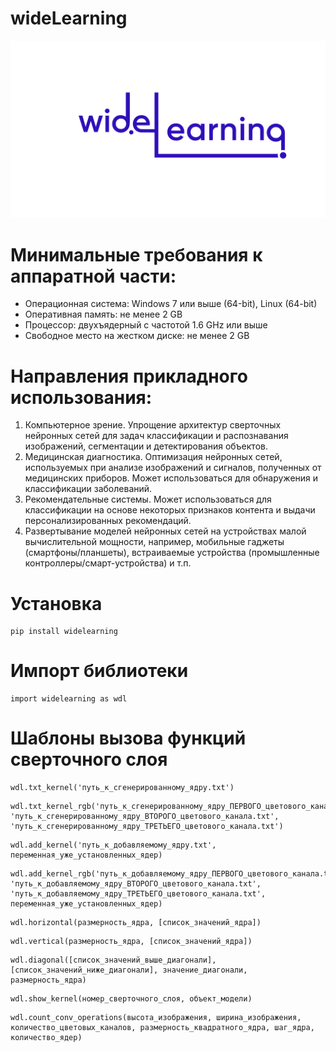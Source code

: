# wideLearning
![Логотип](/wideL.png)

# Минимальные требования к аппаратной части:
* Операционная система: Windows 7 или выше (64-bit), Linux (64-bit)
* Оперативная память: не менее 2 GB
* Процессор: двухъядерный с частотой 1.6 GHz или выше
* Свободное место на жестком диске: не менее 2 GB

# Направления прикладного использования:
1. Компьютерное зрение. Упрощение архитектур сверточных нейронных сетей для задач классификации и распознавания изображений, сегментации и детектирования объектов.
2. Медицинская диагностика. Оптимизация нейронных сетей, используемых при анализе изображений и сигналов, полученных от медицинских приборов. Может использоваться для обнаружения и классификации заболеваний.
3. Рекомендательные системы. Может использоваться для классификации на основе некоторых признаков контента и выдачи персонализированных рекомендаций.
4. Развертывание моделей нейронных сетей на устройствах малой вычислительной мощности, например, мобильные гаджеты (смартфоны/планшеты), встраиваемые устройства (промышленные контроллеры/смарт-устройства) и т.п.

# Установка
```
pip install widelearning
```

# Импорт библиотеки
```
import widelearning as wdl 
```

# Шаблоны вызова функций сверточного слоя
```
wdl.txt_kernel('путь_к_сгенерированному_ядру.txt')
```
```
wdl.txt_kernel_rgb('путь_к_сгенерированному_ядру_ПЕРВОГО_цветового_канала.txt', 'путь_к_сгенерированному_ядру_ВТОРОГО_цветового_канала.txt', 'путь_к_сгенерированному_ядру_ТРЕТЬЕГО_цветового_канала.txt')
```
```
wdl.add_kernel('путь_к_добавляемому_ядру.txt', переменная_уже_установленных_ядер)
```
```
wdl.add_kernel_rgb('путь_к_добавляемому_ядру_ПЕРВОГО_цветового_канала.txt', 'путь_к_добавляемому_ядру_ВТОРОГО_цветового_канала.txt', 'путь_к_добавляемому_ядру_ТРЕТЬЕГО_цветового_канала.txt', переменная_уже_установленных_ядер)
```
```
wdl.horizontal(размерность_ядра, [список_значений_ядра])
```
```
wdl.vertical(размерность_ядра, [список_значений_ядра])
```
```
wdl.diagonal([список_значений_выше_диагонали], [список_значений_ниже_диагонали], значение_диагонали, размерность_ядра)
```
```
wdl.show_kernel(номер_сверточного_слоя, объект_модели)
```
```
wdl.count_conv_operations(высота_изображения, ширина_изображения, количество_цветовых_каналов, размерность_квадратного_ядра, шаг_ядра, количество_ядер)
```
